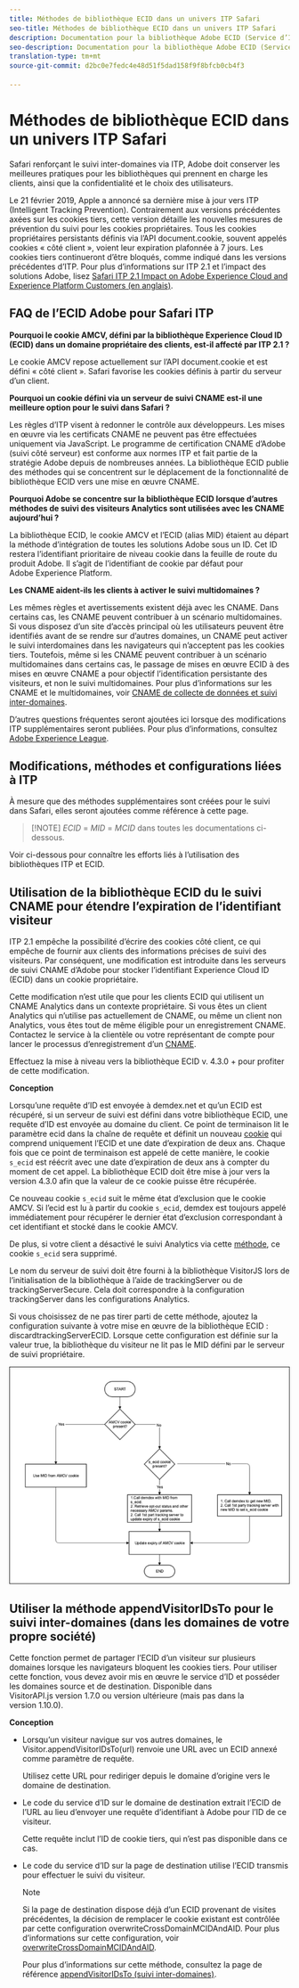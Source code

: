 ```yaml
---
title: Méthodes de bibliothèque ECID dans un univers ITP Safari
seo-title: Méthodes de bibliothèque ECID dans un univers ITP Safari
description: Documentation pour la bibliothèque Adobe ECID (Service d’ID).
seo-description: Documentation pour la bibliothèque Adobe ECID (Service d’ID).
translation-type: tm+mt
source-git-commit: d2bc0e7fedc4e48d51f5dad158f9f8bfcb0cb4f3

---
```



# Méthodes de bibliothèque ECID dans un univers ITP Safari

Safari renforçant le suivi inter-domaines via ITP, Adobe doit conserver les meilleures pratiques pour les bibliothèques qui prennent en charge les clients, ainsi que la confidentialité et le choix des utilisateurs.

Le 21 février 2019, Apple a annoncé sa dernière mise à jour vers ITP (Intelligent Tracking Prevention). Contrairement aux versions précédentes axées sur les cookies tiers, cette version détaille les nouvelles mesures de prévention du suivi pour les cookies propriétaires. Tous les cookies propriétaires persistants définis via l’API document.cookie, souvent appelés cookies « côté client », voient leur expiration plafonnée à 7 jours. Les cookies tiers continueront d’être bloqués, comme indiqué dans les versions précédentes d’ITP. Pour plus d’informations sur ITP 2.1 et l’impact des solutions Adobe, lisez [Safari ITP 2.1 Impact on Adobe Experience Cloud and Experience Platform Customers (en anglais)](https://medium.com/adobetech/safari-itp-2-1-impact-on-adobe-experience-cloud-customers-9439cecb55ac).

## FAQ de l’ECID Adobe pour Safari ITP

**Pourquoi le cookie AMCV, défini par la bibliothèque Experience Cloud ID (ECID) dans un domaine propriétaire des clients, est-il affecté par ITP 2.1 ?**

Le cookie AMCV repose actuellement sur l’API document.cookie et est défini « côté client ». Safari favorise les cookies définis à partir du serveur d’un client.

**Pourquoi un cookie défini via un serveur de suivi CNAME est-il une meilleure option pour le suivi dans Safari ?**

Les règles d’ITP visent à redonner le contrôle aux développeurs. Les mises en œuvre via les certificats CNAME ne peuvent pas être effectuées uniquement via JavaScript. Le programme de certification CNAME d’Adobe (suivi côté serveur) est conforme aux normes ITP et fait partie de la stratégie Adobe depuis de nombreuses années. La bibliothèque ECID publie des méthodes qui se concentrent sur le déplacement de la fonctionnalité de bibliothèque ECID vers une mise en œuvre CNAME.

**Pourquoi Adobe se concentre sur la bibliothèque ECID lorsque d’autres méthodes de suivi des visiteurs Analytics sont utilisées avec les CNAME aujourd’hui ?**

La bibliothèque ECID, le cookie AMCV et l’ECID (alias MID) étaient au départ la méthode d’intégration de toutes les solutions Adobe sous un ID. Cet ID restera l’identifiant prioritaire de niveau cookie dans la feuille de route du produit Adobe. Il s’agit de l’identifiant de cookie par défaut pour Adobe Experience Platform.

**Les CNAME aident-ils les clients à activer le suivi multidomaines ?**

Les mêmes règles et avertissements existent déjà avec les CNAME. Dans certains cas, les CNAME peuvent contribuer à un scénario multidomaines. Si vous disposez d’un site d’accès principal où les utilisateurs peuvent être identifiés avant de se rendre sur d’autres domaines, un CNAME peut activer le suivi interdomaines dans les navigateurs qui n’acceptent pas les cookies tiers. Toutefois, même si les CNAME peuvent contribuer à un scénario multidomaines dans certains cas, le passage de mises en œuvre ECID à des mises en œuvre CNAME a pour objectif l’identification persistante des visiteurs, et non le suivi multidomaines. Pour plus d’informations sur les CNAME et le multidomaines, voir [CNAME de collecte de données et suivi inter-domaines](/help/reference/analytics-reference/cname.md).

D’autres questions fréquentes seront ajoutées ici lorsque des modifications ITP supplémentaires seront publiées. Pour plus d’informations, consultez [Adobe Experience League](https://experienceleague.adobe.com/?lang=fr#recommended/solutions/analytics).

## Modifications, méthodes et configurations liées à ITP

À mesure que des méthodes supplémentaires sont créées pour le suivi dans Safari, elles seront ajoutées comme référence à cette page.

>[!NOTE] *ECID* = *MID* = *MCID* dans toutes les documentations ci-dessous.

Voir ci-dessous pour connaître les efforts liés à l’utilisation des bibliothèques ITP et ECID.

## Utilisation de la bibliothèque ECID du le suivi CNAME pour étendre l’expiration de l’identifiant visiteur

ITP 2.1 empêche la possibilité d’écrire des cookies côté client, ce qui empêche de fournir aux clients des informations précises de suivi des visiteurs. Par conséquent, une modification est introduite dans les serveurs de suivi CNAME d’Adobe pour stocker l’identifiant Experience Cloud ID (ECID) dans un cookie propriétaire.

Cette modification n’est utile que pour les clients ECID qui utilisent un CNAME Analytics dans un contexte propriétaire. Si vous êtes un client Analytics qui n’utilise pas actuellement de CNAME, ou même un client non Analytics, vous êtes tout de même éligible pour un enregistrement CNAME. Contactez le service à la clientèle ou votre représentant de compte pour lancer le processus d’enregistrement d’un [CNAME](https://docs.adobe.com/content/help/fr-FR/core-services/interface/ec-cookies/cookies-first-party.html).

Effectuez la mise à niveau vers la bibliothèque ECID v. 4.3.0 + pour profiter de cette modification.

**Conception**

Lorsqu’une requête d’ID est envoyée à demdex.net et qu’un ECID est récupéré, si un serveur de suivi est défini dans votre bibliothèque ECID, une requête d’ID est envoyée au domaine du client. Ce point de terminaison lit le paramètre ecid dans la chaîne de requête et définit un nouveau [cookie](/help/introduction/cookies.md) qui comprend uniquement l’ECID et une date d’expiration de deux ans. Chaque fois que ce point de terminaison est appelé de cette manière, le cookie `s_ecid` est réécrit avec une date d’expiration de deux ans à compter du moment de cet appel. La bibliothèque ECID doit être mise à jour vers la version 4.3.0 afin que la valeur de ce cookie puisse être récupérée.

Ce nouveau cookie `s_ecid` suit le même état d’exclusion que le cookie AMCV. Si l’ecid est lu à partir du cookie `s_ecid`, demdex est toujours appelé immédiatement pour récupérer le dernier état d’exclusion correspondant à cet identifiant et stocké dans le cookie AMCV.

De plus, si votre client a désactivé le suivi Analytics via cette [méthode](https://docs.adobe.com/content/help/en/analytics/implementation/js/opt-out.html), ce cookie `s_ecid` sera supprimé.

Le nom du serveur de suivi doit être fourni à la bibliothèque VisitorJS lors de l’initialisation de la bibliothèque à l’aide de trackingServer ou de trackingServerSecure. Cela doit correspondre à la configuration trackingServer dans les configurations Analytics.

Si vous choisissez de ne pas tirer parti de cette méthode, ajoutez la configuration suivante à votre mise en œuvre de la bibliothèque ECID : discardtrackingServerECID. Lorsque cette configuration est définie sur la valeur true, la bibliothèque du visiteur ne lit pas le MID défini par le serveur de suivi propriétaire.

![](assets/itp-proposal-v1.png)

## Utiliser la méthode appendVisitorIDsTo pour le suivi inter-domaines (dans les domaines de votre propre société)

Cette fonction permet de partager l’ECID d’un visiteur sur plusieurs domaines lorsque les navigateurs bloquent les cookies tiers. Pour utiliser cette fonction, vous devez avoir mis en œuvre le service d’ID et posséder les domaines source et de destination. Disponible dans VisitorAPI.js version 1.7.0 ou version ultérieure (mais pas dans la version 1.10.0).

**Conception**

* Lorsqu’un visiteur navigue sur vos autres domaines, le Visitor.appendVisitorIDsTo(url) renvoie une URL avec un ECID annexé comme paramètre de requête.

   Utilisez cette URL pour rediriger depuis le domaine d’origine vers le domaine de destination.

* Le code du service d’ID sur le domaine de destination extrait l’ECID de l’URL au lieu d’envoyer une requête d’identifiant à Adobe pour l’ID de ce visiteur.

   Cette requête inclut l’ID de cookie tiers, qui n’est pas disponible dans ce cas.

* Le code du service d’ID sur la page de destination utilise l’ECID transmis pour effectuer le suivi du visiteur.

   >[!NOTE]
   >Si la page de destination dispose déjà d’un ECID provenant de visites précédentes, la décision de remplacer le cookie existant est contrôlée par cette configuration overwriteCrossDomainMCIDAndAID. Pour plus d’informations sur cette configuration, voir [overwriteCrossDomainMCIDAndAID](/help/library/function-vars/overwrite-visitor-id.md).
   >
   >Pour plus d’informations sur cette méthode, consultez la page de référence [appendVisitorIDsTo (suivi inter-domaines)](/help/library/get-set/appendvisitorid.md).
